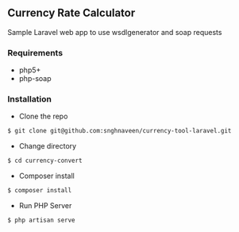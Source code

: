 ## Currency Rate Calculator

Sample Laravel web app to use wsdlgenerator and soap requests


### Requirements

- php5+
- php-soap


### Installation
  - Clone the repo
```sh
$ git clone git@github.com:snghnaveen/currency-tool-laravel.git

```
- Change directory
```sh
$ cd currency-convert
```

- Composer install
```sh
$ composer install
```
- Run PHP Server
```sh
$ php artisan serve
```
